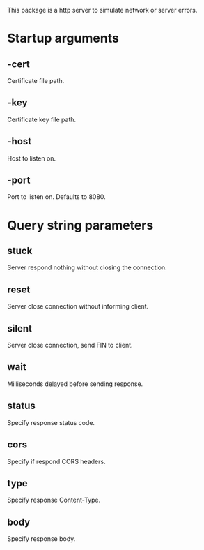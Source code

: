 This package is a http server to simulate network or server errors.

# Startup arguments
## -cert
Certificate file path.

## -key
Certificate key file path.

## -host
Host to listen on.

## -port
Port to listen on. Defaults to 8080.

# Query string parameters

## stuck
Server respond nothing without closing the connection.

## reset
Server close connection without informing client.

## silent
Server close connection, send FIN to client.

## wait
Milliseconds delayed before sending response.

## status
Specify response status code.

## cors
Specify if respond CORS headers.

## type
Specify response Content-Type.

## body
Specify response body.
